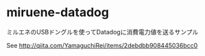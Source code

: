 # miruene-datadog
 ミルエネのUSBドングルを使ってDatadogに消費電力値を送るサンプル

See
http://qiita.com/YamaguchiRei/items/2debdbb908445036bcc0
